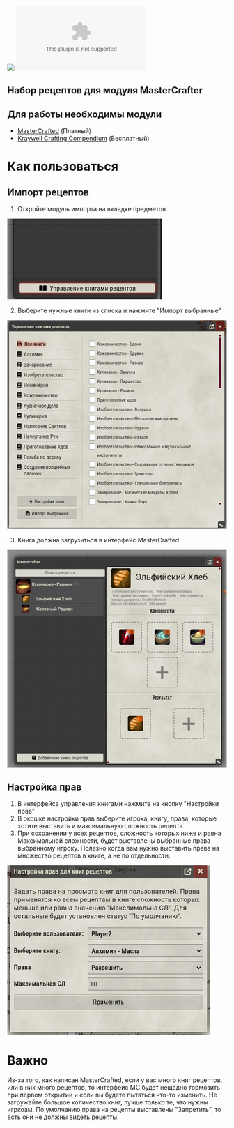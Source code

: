 ![](https://img.shields.io/badge/Foundry-v12-informational)
![Latest Release Download Count](https://img.shields.io/github/downloads/elfrey/elfrey-mc-recipes/latest/module.zip)


## Набор рецептов для модуля MasterCrafter
## Для работы необходимы модули
* [MasterCrafted](https://foundryvtt.com/packages/mastercrafted) (Платный) 
* [Kraywell Crafting Сompendium](https://github.com/Kraywell/Kraywell-Crafting-compendium) (Бесплатный)

# Как пользоваться
## Импорт рецептов
1. Откройте модуль импорта на вкладке предметов

 ![img.png](img.png)
 
2. Выберите нужные книги из списка и нажмите "Импорт выбранные"

![img_1.png](img_1.png)

3. Книга должна загрузиться в интерфейс MasterCrafted

![img_2.png](img_2.png)

## Настройка прав
1. В интерфейса управления книгами нажмите на кнопку "Настройки прав"
2. В окошке настройки прав выберите игрока, книгу, права, которые хотите выставить и максимальную сложность рецепта.
3. При сохранении у всех рецептов, сложность которых ниже и равна Максимальной сложности, будет выставлены выбранные права выбранному игроку. Полезно когда вам нужно выставить права на множество рецептов в книге, а не по отдельности.

![img_3.png](img_3.png)

# Важно
Из-за того, как написан MasterCrafted, если у вас много книг рецептов, или в них много рецептов, то интерфейс MC будет нещадно тормозить при первом открытии и если вы будете пытаться что-то изменить. Не загружайте большое количество книг, лучше только те, что нужны игркоам.
По умолчанию права на рецепты выставлены "Запретить", то есть они не должны видеть рецепты.